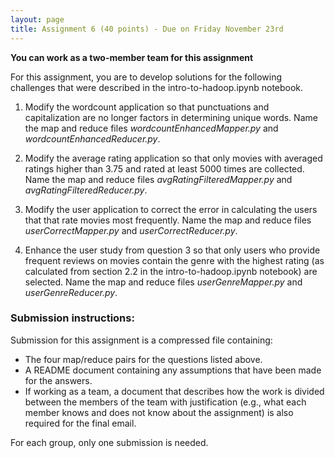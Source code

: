 ```yaml
---
layout: page
title: Assignment 6 (40 points) - Due on Friday November 23rd
---
```


**You can work as a two-member team for this assignment**

For this assignment, you are to develop solutions for the following challenges
that were described in the intro-to-hadoop.ipynb notebook.

1. Modify the wordcount application so that punctuations and capitalization are no longer factors in determining unique words. Name the map and reduce files *wordcountEnhancedMapper.py* and *wordcountEnhancedReducer.py*.

2. Modify the average rating application so that only movies with averaged ratings higher than 3.75 and rated at least 5000 times are collected. Name the map and reduce files *avgRatingFilteredMapper.py* and *avgRatingFilteredReducer.py*.

3. Modify the user application to correct the error in calculating the users that that rate movies most frequently. Name the map and reduce files  *userCorrectMapper.py* and *userCorrectReducer.py*.

4. Enhance the user study from question 3 so that only users who provide frequent reviews on movies contain the genre with the highest rating (as calculated from section 2.2 in the intro-to-hadoop.ipynb notebook) are selected.
Name the map and reduce files *userGenreMapper.py* and *userGenreReducer.py*.

### Submission instructions:
Submission for this assignment is a compressed file containing:
- The four map/reduce pairs for the questions listed above.
- A README document containing any assumptions that have been made for the answers.
- If working as a team, a document that describes how the work is divided between the members of the team with justification (e.g., what each member knows and does not know about the assignment) is also required for the final email.

For each group, only one submission is needed. 
